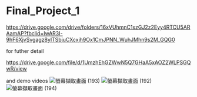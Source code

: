 # Final_Project_1
https://drive.google.com/drive/folders/16xVUhmnC1szGJ2z2Eyy4RTCU5ARAamAP?fbclid=IwAR3I-9hF6XjvSvgagz8ylTSbjuCXcxjh9Ox1CmJPNN_WuhJMhn9s2M_GQG0

for futher detail

https://drive.google.com/file/d/1UmzhEhGZWwN5Q7GHaA5xAOZ2WLPSGQwR/view

and demo videos
![螢幕擷取畫面 (193)](https://user-images.githubusercontent.com/80032194/193401351-cde4e7a1-8068-4f31-902b-8bb196590ee2.png)
![螢幕擷取畫面 (192)](https://user-images.githubusercontent.com/80032194/193401357-2d265f7a-1336-43e4-b6d3-084ef273005f.png)
![螢幕擷取畫面 (194)](https://user-images.githubusercontent.com/80032194/193401363-829ee43b-551f-4174-9ebb-829bfaf750d6.png)
